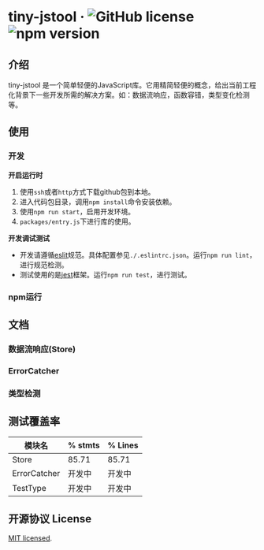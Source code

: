 # tiny-jstool &middot; ![GitHub license](https://img.shields.io/badge/license-MIT-blue.svg) ![npm version](https://img.shields.io/npm/v/tiny-jstool.svg?style=flat)

## 介绍
tiny-jstool 是一个简单轻便的JavaScript库。它用精简轻便的概念，给出当前工程化背景下一些开发所需的解决方案。如：数据流响应，函数容错，类型变化检测等。

## 使用
### 开发

**开启运行时**
1. 使用`ssh`或者`http`方式下载github包到本地。
2. 进入代码包目录，调用`npm install`命令安装依赖。
3. 使用`npm run start`，启用开发环境。
4. `packages/entry.js`下进行库的使用。

**开发调试测试**
- 开发请遵循[eslit](https://eslint.org/)规范。具体配置参见`./.eslintrc.json`。运行`npm run lint`，进行规范检测。
- 测试使用的是[jest](https://github.com/facebook/jest)框架。运行`npm run test`，进行测试。

### npm运行


## 文档

### 数据流响应(Store)

### ErrorCatcher

### 类型检测

## 测试覆盖率
模块名 | % stmts  | % Lines |
---|---|---|
Store | 85.71 |  85.71 |
ErrorCatcher | 开发中 | 开发中 |
TestType | 开发中 | 开发中 |

## 开源协议 License
[MIT licensed](./LICENSE).

